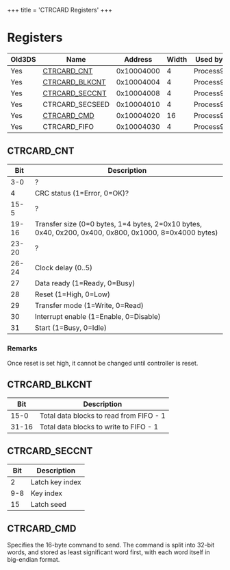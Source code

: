 +++
title = 'CTRCARD Registers'
+++

# Registers

| Old3DS | Name                                         | Address    | Width | Used by  |
|--------|----------------------------------------------|------------|-------|----------|
| Yes    | [CTRCARD_CNT](#ctrcard_cnt "wikilink")       | 0x10004000 | 4     | Process9 |
| Yes    | [CTRCARD_BLKCNT](#ctrcard_blkcnt "wikilink") | 0x10004004 | 4     | Process9 |
| Yes    | [CTRCARD_SECCNT](#ctrcard_seccnt "wikilink") | 0x10004008 | 4     | Process9 |
| Yes    | CTRCARD_SECSEED                              | 0x10004010 | 4     | Process9 |
| Yes    | [CTRCARD_CMD](#ctrcard_cmd "wikilink")       | 0x10004020 | 16    | Process9 |
| Yes    | CTRCARD_FIFO                                 | 0x10004030 | 4     | Process9 |

## CTRCARD_CNT

| Bit   | Description                                                                                           |
|-------|-------------------------------------------------------------------------------------------------------|
| 3-0   | ?                                                                                                     |
| 4     | CRC status (1=Error, 0=OK)?                                                                           |
| 15-5  | ?                                                                                                     |
| 19-16 | Transfer size (0=0 bytes, 1=4 bytes, 2=0x10 bytes, 0x40, 0x200, 0x400, 0x800, 0x1000, 8=0x4000 bytes) |
| 23-20 | ?                                                                                                     |
| 26-24 | Clock delay (0..5)                                                                                    |
| 27    | Data ready (1=Ready, 0=Busy)                                                                          |
| 28    | Reset (1=High, 0=Low)                                                                                 |
| 29    | Transfer mode (1=Write, 0=Read)                                                                       |
| 30    | Interrupt enable (1=Enable, 0=Disable)                                                                |
| 31    | Start (1=Busy, 0=Idle)                                                                                |

### Remarks

Once reset is set high, it cannot be changed until controller is reset.

## CTRCARD_BLKCNT

| Bit   | Description                             |
|-------|-----------------------------------------|
| 15-0  | Total data blocks to read from FIFO - 1 |
| 31-16 | Total data blocks to write to FIFO - 1  |

## CTRCARD_SECCNT

| Bit | Description     |
|-----|-----------------|
| 2   | Latch key index |
| 9-8 | Key index       |
| 15  | Latch seed      |

## CTRCARD_CMD

Specifies the 16-byte command to send. The command is split into 32-bit
words, and stored as least significant word first, with each word itself
in big-endian format.
